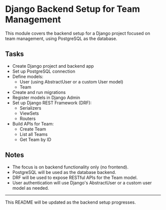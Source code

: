 # Django Backend Setup for Team Management

This module covers the backend setup for a Django project focused on team management, using PostgreSQL as the database.

## Tasks

- Create Django project and backend app
- Set up PostgreSQL connection
- Define models:
  - User (using AbstractUser or a custom User model)
  - Team
- Create and run migrations
- Register models in Django Admin
- Set up Django REST Framework (DRF):
  - Serializers
  - ViewSets
  - Routers
- Build APIs for Team:
  - Create Team
  - List all Teams
  - Get Team by ID

## Notes
- The focus is on backend functionality only (no frontend).
- PostgreSQL will be used as the database backend.
- DRF will be used to expose RESTful APIs for the Team model.
- User authentication will use Django's AbstractUser or a custom user model as needed.

---

This README will be updated as the backend setup progresses. 